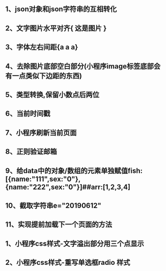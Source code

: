 ﻿## 1、json对象和json字符串的互相转化

## 2、文字图片水平对齐{ <view><image></image>这是图片</view> }

## 3、字体左右间距{a  a   a}

## 4、去除图片底部空白部分(小程序image标签底部会有一点类似下边距的东西)

## 5、类型转换,保留小数点后两位

## 6、当前时间戳

## 7、小程序刷新当前页面

## 8、正则验证邮箱

## 9、给data中的对象/数组的元素单独赋值fish:[{name:"111",sex:"0"},{name:"222",sex:"0"}]##arr:[1,2,3,4]

## 10、截取字符串e="20190612"

## 11、实现提前加载下一个页面的方法

## 1、小程序css样式-文字溢出部分用三个点显示

## 2、小程序css样式-重写单选框radio 样式